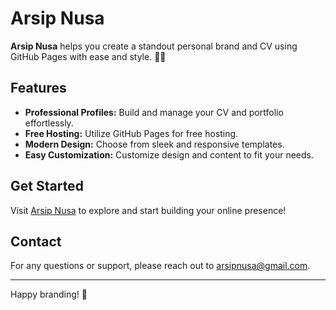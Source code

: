 # Arsip Nusa

**Arsip Nusa** helps you create a standout personal brand and CV using GitHub Pages with ease and style. 🚀✨

## Features

- **Professional Profiles:** Build and manage your CV and portfolio effortlessly.
- **Free Hosting:** Utilize GitHub Pages for free hosting.
- **Modern Design:** Choose from sleek and responsive templates.
- **Easy Customization:** Customize design and content to fit your needs.

## Get Started

Visit [Arsip Nusa](https://arsipnusa.github.io) to explore and start building your online presence!

## Contact

For any questions or support, please reach out to [arsipnusa@gmail.com](mailto:arsipnusa@gmail.com).

---

Happy branding! 🌟
